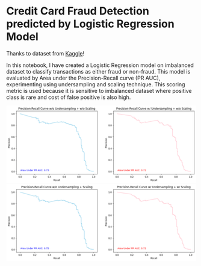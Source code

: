 # Credit Card Fraud Detection predicted by Logistic Regression Model

Thanks to dataset from [Kaggle](https://www.kaggle.com/datasets/mlg-ulb/creditcardfraud)!

In this notebook, I have created a Logistic Regression model on imbalanced dataset to classify transactions as either fraud or non-fraud. This model is evaluated by Area under the Precision-Recall curve (PR AUC), experimenting using undersampling and scaling technique. This scoring metric is used because it is sensitive to imbalanced dataset where positive class is rare and cost of false positive is also high.

![picture](/image/pr-auc.png)
![picture](/image/pr-auc-scaled.png)


